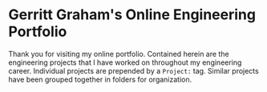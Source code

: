# Gerritt Graham's Online Engineering Portfolio

Thank you for visiting my online portfolio. Contained herein are the engineering projects that I have worked on throughout my engineering career. Individual projects are prepended by a `Project:` tag. Similar projects have been grouped together in folders for organization.
